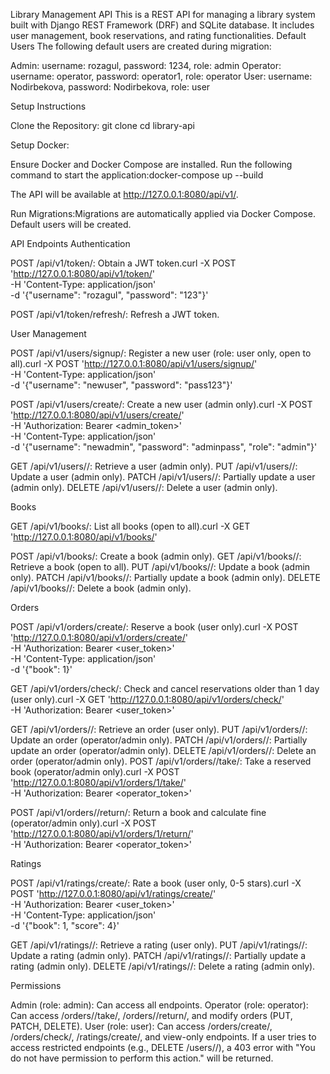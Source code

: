 Library Management API
This is a REST API for managing a library system built with Django REST Framework (DRF) and SQLite database. It includes user management, book reservations, and rating functionalities.
Default Users
The following default users are created during migration:

Admin: username: rozagul, password: 1234, role: admin
Operator: username: operator, password: operator1, role: operator
User: username: Nodirbekova, password: Nodirbekova, role: user

Setup Instructions

Clone the Repository:
git clone <repository-url>
cd library-api


Setup Docker:

Ensure Docker and Docker Compose are installed.
Run the following command to start the application:docker-compose up --build


The API will be available at http://127.0.0.1:8080/api/v1/.


Run Migrations:Migrations are automatically applied via Docker Compose. Default users will be created.


API Endpoints
Authentication

POST /api/v1/token/: Obtain a JWT token.curl -X POST 'http://127.0.0.1:8080/api/v1/token/' \
-H 'Content-Type: application/json' \
-d '{"username": "rozagul", "password": "123"}'


POST /api/v1/token/refresh/: Refresh a JWT token.

User Management

POST /api/v1/users/signup/: Register a new user (role: user only, open to all).curl -X POST 'http://127.0.0.1:8080/api/v1/users/signup/' \
-H 'Content-Type: application/json' \
-d '{"username": "newuser", "password": "pass123"}'


POST /api/v1/users/create/: Create a new user (admin only).curl -X POST 'http://127.0.0.1:8080/api/v1/users/create/' \
-H 'Authorization: Bearer <admin_token>' \
-H 'Content-Type: application/json' \
-d '{"username": "newadmin", "password": "adminpass", "role": "admin"}'


GET /api/v1/users//: Retrieve a user (admin only).
PUT /api/v1/users//: Update a user (admin only).
PATCH /api/v1/users//: Partially update a user (admin only).
DELETE /api/v1/users//: Delete a user (admin only).

Books

GET /api/v1/books/: List all books (open to all).curl -X GET 'http://127.0.0.1:8080/api/v1/books/'


POST /api/v1/books/: Create a book (admin only).
GET /api/v1/books//: Retrieve a book (open to all).
PUT /api/v1/books//: Update a book (admin only).
PATCH /api/v1/books//: Partially update a book (admin only).
DELETE /api/v1/books//: Delete a book (admin only).

Orders

POST /api/v1/orders/create/: Reserve a book (user only).curl -X POST 'http://127.0.0.1:8080/api/v1/orders/create/' \
-H 'Authorization: Bearer <user_token>' \
-H 'Content-Type: application/json' \
-d '{"book": 1}'


GET /api/v1/orders/check/: Check and cancel reservations older than 1 day (user only).curl -X GET 'http://127.0.0.1:8080/api/v1/orders/check/' \
-H 'Authorization: Bearer <user_token>'


GET /api/v1/orders//: Retrieve an order (user only).
PUT /api/v1/orders//: Update an order (operator/admin only).
PATCH /api/v1/orders//: Partially update an order (operator/admin only).
DELETE /api/v1/orders//: Delete an order (operator/admin only).
POST /api/v1/orders//take/: Take a reserved book (operator/admin only).curl -X POST 'http://127.0.0.1:8080/api/v1/orders/1/take/' \
-H 'Authorization: Bearer <operator_token>'


POST /api/v1/orders//return/: Return a book and calculate fine (operator/admin only).curl -X POST 'http://127.0.0.1:8080/api/v1/orders/1/return/' \
-H 'Authorization: Bearer <operator_token>'



Ratings

POST /api/v1/ratings/create/: Rate a book (user only, 0-5 stars).curl -X POST 'http://127.0.0.1:8080/api/v1/ratings/create/' \
-H 'Authorization: Bearer <user_token>' \
-H 'Content-Type: application/json' \
-d '{"book": 1, "score": 4}'


GET /api/v1/ratings//: Retrieve a rating (user only).
PUT /api/v1/ratings//: Update a rating (admin only).
PATCH /api/v1/ratings//: Partially update a rating (admin only).
DELETE /api/v1/ratings//: Delete a rating (admin only).

Permissions

Admin (role: admin): Can access all endpoints.
Operator (role: operator): Can access /orders/<pk>/take/, /orders/<pk>/return/, and modify orders (PUT, PATCH, DELETE).
User (role: user): Can access /orders/create/, /orders/check/, /ratings/create/, and view-only endpoints. If a user tries to access restricted endpoints (e.g., DELETE /users/<pk>/), a 403 error with "You do not have permission to perform this action." will be returned.


